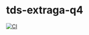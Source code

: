 # tds-extraga-q4


[![CI](https://github.com/an-aastha/tds-extraga-q4/actions/workflows/ci.yml/badge.svg)](https://github.com/an-aastha/tds-extraga-q4/actions/workflows/ci.yml)
